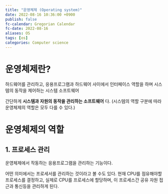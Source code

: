 ```yaml
---
title: "운영체제 (Operating system)"
date: 2022-08-16 10:36:00 +0900
publish: false
fc-calendar: Gregorian Calendar
fc-date: 2022-08-16
aliases: OS
tags: [os]
categories: Computer science
---
```


# 운영체제란?

하드웨어를 관리하고, 응용프로그램과 하드웨어 사이에서 인터페이스 역할을 하며 시스템의 동작을 제어하는 시스템 소프트웨어

간단하게 **시스템과 자원의 동작을 관리하는 소프트웨어** 다. (시스템의 역할 구분에 따라 운영체제의 역할은 모두 다를 수 있다.)

# 운영체제의 역할

## 1. 프로세스 관리

운영체제에서 작동하는 응용프로그램을 관리하는 기능이다.

어떤 의미에서는 프로세서를 관리하는 것이라고 볼 수도 있다. 현재 CPU를 점유해야할 프로세스를 결정하고, 실제로 CPU를 프로세스에 할당하며, 이 프로세스간 공유 자원 접근과 통신등을 관리하게 된다.

